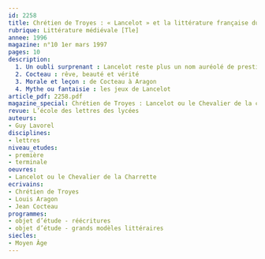 ```yaml
---
id: 2258
title: Chrétien de Troyes : « Lancelot » et la littérature française du XXe siècle
rubrique: Littérature médiévale [Tle]
annee: 1996
magazine: n°10 1er mars 1997
pages: 10
description: 
  1. Un oubli surprenant : Lancelot reste plus un nom auréolé de prestige légendaire qu’un personnage courant de la littérature française actuelle…
  2. Cocteau : rêve, beauté et vérité
  3. Morale et leçon : de Cocteau à Aragon
  4. Mythe ou fantaisie : les jeux de Lancelot
article_pdf: 2258.pdf
magazine_special: Chrétien de Troyes : Lancelot ou le Chevalier de la charrette
revue: L’école des lettres des lycées
auteurs:
- Guy Lavorel
disciplines:
- lettres
niveau_etudes:
- première
- terminale
oeuvres:
- Lancelot ou le Chevalier de la Charrette
ecrivains:
- Chrétien de Troyes
- Louis Aragon
- Jean Cocteau
programmes:
- objet d’étude - réécritures
- objet d’étude - grands modèles littéraires
siecles:
- Moyen Âge
---
```

